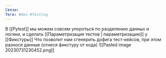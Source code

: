 ```yaml
---
Связи:
Теги: #Dev #Testing
---
```

В [[Pytest]] мы можем совсем упороться по разделению данных и логики, и сделать [[Параметризация тестов | параметризацию]] у [[Фикстуры]]
Что позволит нам сгенерить дофига тест-кейсов, при этом разнося данные (отнеся фикстуру от кода)
![[Pasted image 20230731230452.png]]